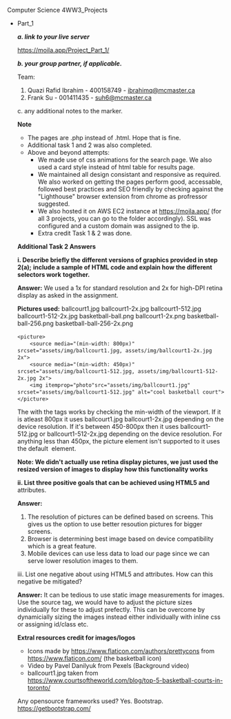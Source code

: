 Computer Science 4WW3_Projects

- Part_1 

	***a. link to your live server***

	https://moila.app/Project_Part_1/

	***b. your group partner, if applicable.***

	Team:
	1. Quazi Rafid Ibrahim - 400158749 - ibrahimq@mcmaster.ca
	2. Frank Su - 001411435 - suh6@mcmaster.ca 


	c. any additional notes to the marker.

	**Note**
	- The pages are .php instead of .html. Hope that is fine. 
	- Additional task 1 and 2 was also completed. 
	- Above and beyond attempts: 
		- We made use of css animations for the search page. We also used a card style instead of html table for results page. 
		- We maintained all design consistant and responsive as required. We also worked on getting the pages perform good, accessable, followed best practices and SEO friendly by checking against the "Lighthouse" browser extension from chrome as profressor suggested. 
		- We also hosted it on AWS EC2 instance at https://moila.app/ (for all 3 projects, you can go to the folder accordingly). SSL was configured and 
		a custom domain was assigned to the ip. 
		- Extra credit Task 1 & 2 was done.
		
	**Additional Task 2 Answers**

	**i. Describe briefly the different versions of graphics provided in step 2(a);**
	**include a sample of HTML code and explain how the different selectors work**
	**together.**

	**Answer:**
	We used a 1x for standard resolution and 2x for high-DPI retina display as asked in the assignment. 

	**Pictures used:**
	ballcourt1.jpg
	ballcourt1-2x.jpg
	ballcourt1-512.jpg
	ballcourt1-512-2x.jpg
	basketball-ball.png
	ballcourt1-2x.png
	basketball-ball-256.png
	basketball-ball-256-2x.png


	```
	<picture>
		<source media="(min-width: 800px)" srcset="assets/img/ballcourt1.jpg, assets/img/ballcourt1-2x.jpg 2x">
		<source media="(min-width: 450px)" srcset="assets/img/ballcourt1-512.jpg, assets/img/ballcourt1-512-2x.jpg 2x">
		<img itemprop="photo"src="assets/img/ballcourt1.jpg" srcset="assets/img/ballcourt1-512.jpg" alt="cool basketball court">
	</picture>

	```
	The <picture> with the <source> tags works by checking the min-width of the viewport. If it is atleast 800px it uses ballcourt1.jpg ballcourt1-2x.jpg depending
	on the device resolution. If it's between 450-800px then it uses ballcourt1-512.jpg or ballcourt1-512-2x.jpg depending on the device resolution. For anything less than 450px, the picture element isn't supported to it uses the default <img> element. 

	**Note: We didn't actually use retina display pictures, we just used the resized version of images to display how this functionality works**

	**ii. List three positive goals that can be achieved using HTML5 <picture> and**
	<source> attributes.

	**Answer:**
	1. The resolution of pictures can be defined based on screens. This gives us the option to use better resoution pictures for bigger screens.
	2. Browser is determining best image based on device compatibility which is a great feature.
	3. Mobile devices can use less data to load our page since we can serve lower resolution images to them. 

	iii. List one negative about using HTML5 <picture> and <source> attributes. How
	can this negative be mitigated?

	**Answer:**
	It can be tedious to use static image measurements for images. Use the source tag, we would have to adjust the picture sizes individually for these to adjust prefectly. 
	This can be overcome by dynamicially sizing the images instead either individually with inline css or assigning id/class etc. 



	**Extral resources credit for images/logos**
	- Icons made by https://www.flaticon.com/authors/prettycons from https://www.flaticon.com/ (the basketball icon)
	- Video by Pavel Danilyuk from Pexels (Background video)
	- ballcourt1.jpg taken from https://www.courtsoftheworld.com/blog/top-5-basketball-courts-in-toronto/

	Any opensource frameworks used? Yes. Bootstrap. https://getbootstrap.com/
